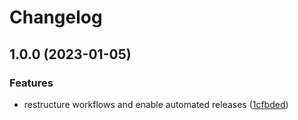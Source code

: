 # Changelog

## 1.0.0 (2023-01-05)


### Features

* restructure workflows and enable automated releases ([1cfbded](https://github.com/rolehippie/sudo/commit/1cfbdedfa7cc176ffacf5905d3f2ede6d9fe3ed3))
